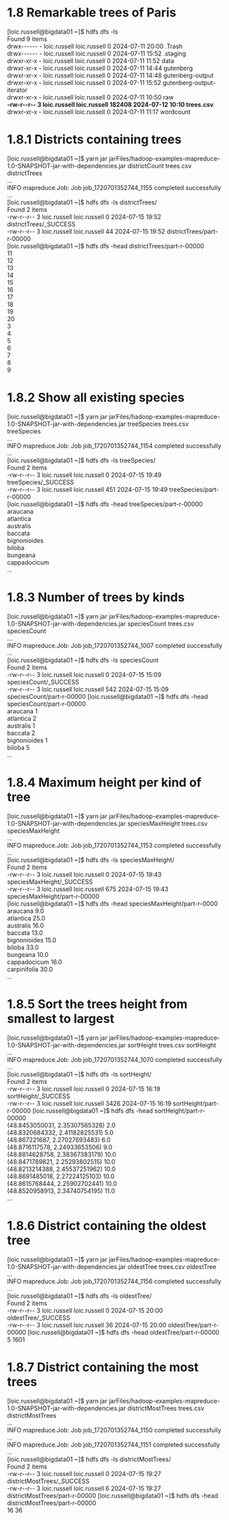 # 1.8 Remarkable trees of Paris

[loic.russell@bigdata01 ~]$ hdfs dfs -ls\
Found 9 items\
drwx------   - loic.russell loic.russell          0 2024-07-11 20:00 .Trash\
drwx------   - loic.russell loic.russell          0 2024-07-11 15:52 .staging\
drwxr-xr-x   - loic.russell loic.russell          0 2024-07-11 11:52 data\
drwxr-xr-x   - loic.russell loic.russell          0 2024-07-11 14:44 gutenberg\
drwxr-xr-x   - loic.russell loic.russell          0 2024-07-11 14:48 gutenberg-output\
drwxr-xr-x   - loic.russell loic.russell          0 2024-07-11 15:52 gutenberg-output-iterator\
drwxr-xr-x   - loic.russell loic.russell          0 2024-07-11 10:50 raw\
**-rw-r--r--   3 loic.russell loic.russell     182408 2024-07-12 10:10 trees.csv**\
drwxr-xr-x   - loic.russell loic.russell          0 2024-07-11 11:17 wordcount

# 1.8.1 Districts containing trees

[loic.russell@bigdata01 ~]$ yarn jar jarFiles/hadoop-examples-mapreduce-1.0-SNAPSHOT-jar-with-dependencies.jar districtCount trees.csv districtTrees \
...\
INFO mapreduce.Job: Job job_1720701352744_1155 completed successfully\
...\
[loic.russell@bigdata01 ~]$ hdfs dfs -ls districtTrees/\
Found 2 items\
-rw-r--r--   3 loic.russell loic.russell          0 2024-07-15 19:52 districtTrees/_SUCCESS\
-rw-r--r--   3 loic.russell loic.russell         44 2024-07-15 19:52 districtTrees/part-r-00000\
[loic.russell@bigdata01 ~]$ hdfs dfs -head districtTrees/part-r-00000\
11\
12\
13\
14\
15\
16\
17\
18\
19\
20\
3\
4\
5\
6\
7\
8\
9
# 1.8.2 Show all existing species

[loic.russell@bigdata01 ~]$ yarn jar jarFiles/hadoop-examples-mapreduce-1.0-SNAPSHOT-jar-with-dependencies.jar treeSpecies trees.csv treeSpecies\
...\
INFO mapreduce.Job: Job job_1720701352744_1154 completed successfully\
...\
[loic.russell@bigdata01 ~]$ hdfs dfs -ls treeSpecies/\
Found 2 items\
-rw-r--r--   3 loic.russell loic.russell          0 2024-07-15 19:49 treeSpecies/_SUCCESS\
-rw-r--r--   3 loic.russell loic.russell        451 2024-07-15 19:49 treeSpecies/part-r-00000\
[loic.russell@bigdata01 ~]$ hdfs dfs -head treeSpecies/part-r-00000\
araucana\
atlantica\
australis\
baccata\
bignonioides\
biloba\
bungeana\
cappadocicum\
...

# 1.8.3 Number of trees by kinds

[loic.russell@bigdata01 ~]$ yarn jar jarFiles/hadoop-examples-mapreduce-1.0-SNAPSHOT-jar-with-dependencies.jar speciesCount trees.csv speciesCount\
...\
INFO mapreduce.Job: Job job_1720701352744_1007 completed successfully\
...\
[loic.russell@bigdata01 ~]$ hdfs dfs -ls speciesCount\
Found 2 items\
-rw-r--r--   3 loic.russell loic.russell          0 2024-07-15 15:09 speciesCount/_SUCCESS\
-rw-r--r--   3 loic.russell loic.russell        542 2024-07-15 15:09 speciesCount/part-r-00000
[loic.russell@bigdata01 ~]$ hdfs dfs -head speciesCount/part-r-00000\
araucana        1\
atlantica       2\
australis       1\
baccata 2\
bignonioides    1\
biloba  5\
...

# 1.8.4 Maximum height per kind of tree

[loic.russell@bigdata01 ~]$ yarn jar jarFiles/hadoop-examples-mapreduce-1.0-SNAPSHOT-jar-with-dependencies.jar speciesMaxHeight trees.csv speciesMaxHeight\
...\
INFO mapreduce.Job: Job job_1720701352744_1153 completed successfully\
...\
[loic.russell@bigdata01 ~]$ hdfs dfs -ls speciesMaxHeight/\
Found 2 items\
-rw-r--r--   3 loic.russell loic.russell          0 2024-07-15 19:43 speciesMaxHeight/_SUCCESS\
-rw-r--r--   3 loic.russell loic.russell        675 2024-07-15 19:43 speciesMaxHeight/part-r-00000\
[loic.russell@bigdata01 ~]$ hdfs dfs -head speciesMaxHeight/part-r-0000
araucana        9.0\
atlantica       25.0\
australis       16.0\
baccata 13.0\
bignonioides    15.0\
biloba  33.0\
bungeana        10.0\
cappadocicum    16.0\
carpinifolia    30.0\
...

# 1.8.5 Sort the trees height from smallest to largest

[loic.russell@bigdata01 ~]$ yarn jar jarFiles/hadoop-examples-mapreduce-1.0-SNAPSHOT-jar-with-dependencies.jar sortHeight trees.csv sortHeight\
...\
INFO mapreduce.Job: Job job_1720701352744_1070 completed successfully\
...\
[loic.russell@bigdata01 ~]$ hdfs dfs -ls sortHeight/\
Found 2 items\
-rw-r--r--   3 loic.russell loic.russell          0 2024-07-15 16:19 sortHeight/_SUCCESS\
-rw-r--r--   3 loic.russell loic.russell       3426 2024-07-15 16:19 sortHeight/part-r-00000
[loic.russell@bigdata01 ~]$ hdfs dfs -head sortHeight/part-r-00000\
(48.8453050031, 2.35307565328)  2.0\
(48.8320684332, 2.41182825531)  5.0\
(48.867221687, 2.27027693483)   6.0\
(48.8716117578, 2.24933653506)  9.0\
(48.8814628758, 2.38367383179)  10.0\
(48.8471789821, 2.25293802515)  10.0\
(48.8213214388, 2.45537251962)  10.0\
(48.8691485018, 2.27224125103)  10.0\
(48.8615768444, 2.25902702441)  10.0\
(48.8520958913, 2.34740754195)  11.0\
...

# 1.8.6 District containing the oldest tree

[loic.russell@bigdata01 ~]$ yarn jar jarFiles/hadoop-examples-mapreduce-1.0-SNAPSHOT-jar-with-dependencies.jar oldestTree trees.csv oldestTree\
...\
INFO mapreduce.Job: Job job_1720701352744_1156 completed successfully\
...\
[loic.russell@bigdata01 ~]$ hdfs dfs -ls oldestTree/\
Found 2 items\
-rw-r--r--   3 loic.russell loic.russell          0 2024-07-15 20:00 oldestTree/_SUCCESS\
-rw-r--r--   3 loic.russell loic.russell         36 2024-07-15 20:00 oldestTree/part-r-00000
[loic.russell@bigdata01 ~]$ hdfs dfs -head oldestTree/part-r-00000\
5       1601

# 1.8.7 District containing the most trees

[loic.russell@bigdata01 ~]$ yarn jar jarFiles/hadoop-examples-mapreduce-1.0-SNAPSHOT-jar-with-dependencies.jar districtMostTrees trees.csv districtMostTrees\
...\
INFO mapreduce.Job: Job job_1720701352744_1150 completed successfully\
...\
INFO mapreduce.Job: Job job_1720701352744_1151 completed successfully\
...\
[loic.russell@bigdata01 ~]$ hdfs dfs -ls districtMostTrees/\
Found 2 items\
-rw-r--r--   3 loic.russell loic.russell          0 2024-07-15 19:27 districtMostTrees/_SUCCESS\
-rw-r--r--   3 loic.russell loic.russell          6 2024-07-15 19:27 districtMostTrees/part-r-00000
[loic.russell@bigdata01 ~]$ hdfs dfs -head districtMostTrees/part-r-00000\
16      36



